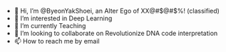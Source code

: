 - 👋 Hi, I’m @ByeonYakShoei, an Alter Ego of XX@#$$% @#$@#$%! (classified)
- 👀 I’m interested in Deep Learning 
- 🌱 I’m currently Teaching
- 💞️ I’m looking to collaborate on Revolutionize DNA code interpretation
- 📫 How to reach me by email

<!---
ByeonYakShoei/ByeonYakShoei is a ✨ special ✨ repository because its `README.md` (this file) appears on your GitHub profile.
You can click the Preview link to take a look at your changes.
--->
